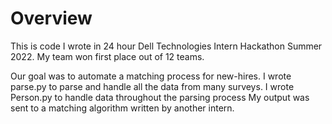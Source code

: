 # Overview

This is code I wrote in 24 hour Dell Technologies Intern Hackathon Summer 2022.
My team won first place out of 12 teams.


Our goal was to automate a matching process for new-hires. 
I wrote parse.py to parse and handle all the data from many surveys.
I wrote Person.py to handle data throughout the parsing process
My output was sent to a matching algorithm written by another intern.
